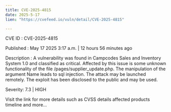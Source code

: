 ```yaml
---
title: CVE-2025-4815
date: 2025-5-17
lien: "https://cvefeed.io/vuln/detail/CVE-2025-4815"

---
```


CVE ID : CVE-2025-4815

Published :  May 17
2025
3:17 a.m. | 12 hours
56 minutes ago

Description : A vulnerability was found in Campcodes Sales and Inventory System 1.0 and classified as critical. Affected by this issue is some unknown functionality of the file /pages/supplier_update.php. The manipulation of the argument Name leads to sql injection. The attack may be launched remotely. The exploit has been disclosed to the public and may be used.

Severity: 7.3 | HIGH

Visit the link for more details
such as CVSS details
affected products
timeline
and more...
